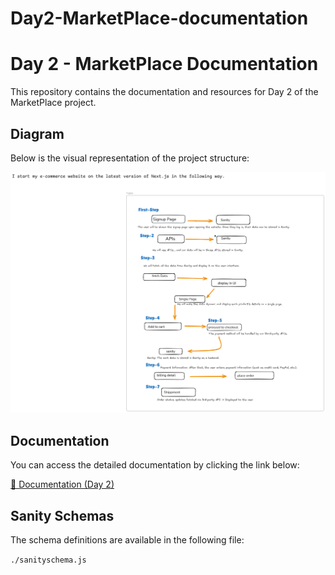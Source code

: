 # Day2-MarketPlace-documentation
# Day 2 - MarketPlace Documentation

This repository contains the documentation and resources for Day 2 of the MarketPlace project.

## Diagram

Below is the visual representation of the project structure:

![Project Diagram](./Diagram-day2.png)

## Documentation

You can access the detailed documentation by clicking the link below:

[📄 Documentation (Day 2)](./Documentation-day2.pdf)
## Sanity Schemas

The schema definitions are available in the following file:

`./sanityschema.js`

